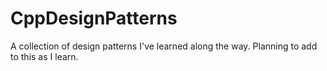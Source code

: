 # CppDesignPatterns

A collection of design patterns I've learned along the way. Planning to add to this as I learn.
